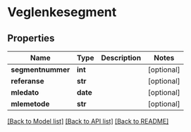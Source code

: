 # Veglenkesegment

## Properties
Name | Type | Description | Notes
------------ | ------------- | ------------- | -------------
**segmentnummer** | **int** |  | [optional] 
**referanse** | **str** |  | [optional] 
**mledato** | **date** |  | [optional] 
**mlemetode** | **str** |  | [optional] 

[[Back to Model list]](../README.md#documentation-for-models) [[Back to API list]](../README.md#documentation-for-api-endpoints) [[Back to README]](../README.md)

